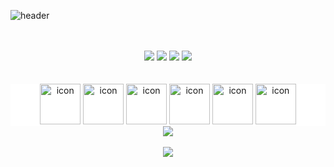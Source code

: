 ![header](https://capsule-render.vercel.app/api?type=waving&color=auto&height=170&section=header&text=Lee%20Sejung&fontSize=50)
<div align='center'>
  
  <!-- ### Hello ! 👋 -->
  
  <br/>
<!--   [![sejung1218's wakatime stats](https://github-readme-stats.vercel.app/api/wakatime?username=sejung1218)](https://github.com/sejung1218/github-readme-stats) -->
  <br/>
  
  <div>
    <img src="https://img.shields.io/badge/React-61DAFB?style=for-the-badge&logo=React&logoColor=black"/> 
    <img src="https://img.shields.io/badge/JavaScript-F7DF1E?style=for-the-badge&logo=JavaScript&logoColor=black"/> 
    <img src="https://img.shields.io/badge/TypeScript-3178C6?style=for-the-badge&logo=TypeScript&logoColor=black"/> 
    <img src="https://img.shields.io/badge/Next.js-FFFFFF?style=for-the-badge&logo=Next.js&logoColor=black"/>
  </div>
  
  <br/>
  <br/>
  
  
  <div style="background-color: #ffffff">
    <img src="https://techstack-generator.vercel.app/ts-icon.svg" alt="icon" width="65" height="65" />
    <img src="https://techstack-generator.vercel.app/react-icon.svg" alt="icon" width="65" height="65" />
    <img src="https://techstack-generator.vercel.app/github-icon.svg" alt="icon" width="65" height="65" color='white' />
<!--     <img src="https://techstack-generator.vercel.app/nginx-icon.svg" alt="icon" width="65" height="65" /> -->
    <img src="https://techstack-generator.vercel.app/js-icon.svg" alt="icon" width="65" height="65" />
    <img src="https://techstack-generator.vercel.app/eslint-icon.svg" alt="icon" width="65" height="65" />
    <img src="https://techstack-generator.vercel.app/prettier-icon.svg" alt="icon" width="65" height="65"/>
  </div>
 

  
  <!--![sejung1218's github stats](https://github-readme-stats.vercel.app/api?username=sejung1218&show_icons=true&theme=react)-->
  <img src="https://github-readme-stats.vercel.app/api?username=sejung1218&show_icons=true&theme=dark&count_private=true" />
  
  <br/>
  <br/>
  
  <!--[![Top Langs](https://github-readme-stats.vercel.app/api/top-langs/?username=sejung1218&layout=compact)](https://github.com/sejung1218/github-readme-stats)-->
  <img src="https://github-readme-stats.vercel.app/api/top-langs/?username=sejung1218&theme=dark&layout=compact" />
</div>
